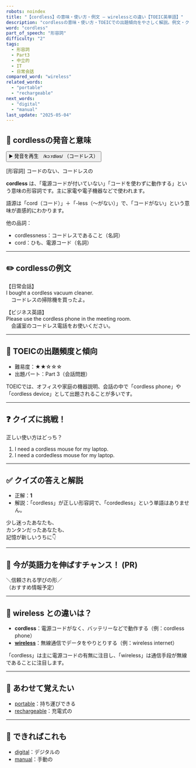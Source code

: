 ```yaml
---
robots: noindex
title: "【cordless】の意味・使い方・例文 ― wirelessとの違い【TOEIC英単語】"
description: "cordlessの意味・使い方・TOEICでの出題傾向をやさしく解説。例文・クイズ付きでwirelessとの違いもわかりやすく学べます。"
word: "cordless"
part_of_speech: "形容詞"
difficulty: "2"
tags:
  - 形容詞
  - Part3
  - 中立的
  - IT
  - 日常会話
compared_word: "wireless"
related_words:
  - "portable"
  - "rechargeable"
next_words:
  - "digital"
  - "manual"
last_update: "2025-05-04"
---
```


## 🔰 cordlessの発音と意味

<button class="play-audio" onclick="playTTS('cordless')">
  <span class="play-audio-main">
    ▶️ 発音を再生　/kɔːrdləs/
  </span>
  <span class="play-audio-sub">
    （コードレス）
  </span>
</button>

[形容詞] コードのない、コードレスの

**cordless** は、「電源コードが付いていない」「コードを使わずに動作する」という意味の形容詞です。主に家電や電子機器などで使われます。

語源は「cord（コード）」＋「-less（～がない）」で、「コードがない」という意味が直感的にわかります。

他の品詞：  
- cordlessness：コードレスであること（名詞）
- cord：ひも、電源コード（名詞）

---

## ✏️ cordlessの例文

【日常会話】  
I bought a cordless vacuum cleaner.  
　コードレスの掃除機を買ったよ。

【ビジネス英語】  
Please use the cordless phone in the meeting room.  
　会議室のコードレス電話をお使いください。

---

## 🎯 TOEICの出題頻度と傾向

- 難易度：★★☆☆☆
- 出題パート：Part 3（会話問題）

TOEICでは、オフィスや家庭の機器説明、会話の中で「cordless phone」や「cordless device」として出題されることが多いです。

---

## ❓ クイズに挑戦！

正しい使い方はどっち？

1. I need a cordless mouse for my laptop.  
2. I need a cordedless mouse for my laptop.

---

## ✅ クイズの答えと解説

- 正解：**1**
- 解説：「cordless」が正しい形容詞で、「cordedless」という単語はありません。

少し迷ったあなたも、  
カンタンだったあなたも、  
記憶が新しいうちに👇️

---

## 🚀 今が英語力を伸ばすチャンス！ (PR)

<div class="info-center">
＼信頼される学びの形／<br>  
（おすすめ情報予定）
</div>

---

## 🤔  wireless との違いは？

- **cordless**：電源コードがなく、バッテリーなどで動作する（例：cordless phone）
- **[wireless](/word/wireless/)**：無線通信でデータをやりとりする（例：wireless internet）

「cordless」は主に電源コードの有無に注目し、「wireless」は通信手段が無線であることに注目します。

---

## 🧩 あわせて覚えたい

- [portable](/word/portable/)：持ち運びできる
- [rechargeable](/word/rechargeable/)：充電式の

---

## 📖 できればこれも

- [digital](/word/digital/)：デジタルの
- [manual](/word/manual/)：手動の

<!-- cvid: aid45_bid44 -->

